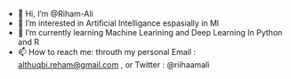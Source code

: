 - 👋 Hi, I’m @Riham-Ali
- 👀 I’m interested in Artificial Intelligance espasially in Ml
- 🌱 I’m currently learning Machine Learining and Deep Learning In Python and R
- 📫 How to reach me: throuth my personal Email : althuqbi.reham@gmail.com , or Twitter : @riihaamali

<!---
Riham-Ali/Riham-Ali is a ✨ special ✨ repository because its `README.md` (this file) appears on your GitHub profile.
You can click the Preview link to take a look at your changes.
--->
